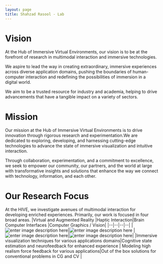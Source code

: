 ```yaml
---
layout: page
title: Shahzad Rasool - Lab
---
```

# Vision 
At the Hub of Immersive Virtual Environments, our vision is to be at the forefront of research in multimodal interaction and immersive technologies.  

We aspire to lead the way in creating extraordinary, immersive experiences across diverse application domains, pushing the boundaries of human-computer interaction and redefining the possibilities of immersion in a digital world.  

We aim to be a trusted resource for industry and academia, helping to drive advancements that have a tangible impact on a variety of sectors.  

# Mission
Our mission at the Hub of Immersive Virtual Environments is to drive innovation through rigorous research and experimentation.We are dedicated to exploring, developing, and harnessing cutting-edge technologies to advance the state of immersive visualization and intuitive interaction.  

Through collaboration, experimentation, and a commitment to excellence, we seek to empower our community, our partners, and the world at large with transformative insights and solutions that enhance the way we connect with technology, information, and each other.

# Our Research Focus
At the HIVE, we investigate avenues of multimodal interaction for developing enriched experiences. Primarily, our work is focused in four broad areas.
|Virtual and Augmented Reality |Haptic Interaction|Brain Computer Interfaces |Computer Graphics / Vision|
|--|--|--|--|
|![enter image description here](https://xrhive-lab-web.vercel.app/static/media/VAR.345026bced7000aaab26.jpeg)|![enter image description here](https://xrhive-lab-web.vercel.app/static/media/BCI.17f56eb71642a422f013.jpeg) | ![enter image description here](https://xrhive-lab-web.vercel.app/static/media/hepaticinter.9c2a579831942535bb87.jpeg)|![enter image description here](https://xrhive-lab-web.vercel.app/static/media/design.3424ba606d012653c6ca.jpeg)|
|Immersive visualization techniques for various applications domains|Cognitive state estimation and neurofeedback for enhanced experience | Modeling high realism force feedback for various applications|Out of the box solutions for conventional problems in CG and CV |
